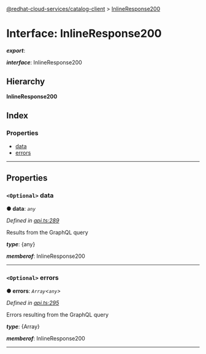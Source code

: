 [@redhat-cloud-services/catalog-client](../README.md) > [InlineResponse200](../interfaces/inlineresponse200.md)

# Interface: InlineResponse200

*__export__*: 

*__interface__*: InlineResponse200

## Hierarchy

**InlineResponse200**

## Index

### Properties

* [data](inlineresponse200.md#data)
* [errors](inlineresponse200.md#errors)

---

## Properties

<a id="data"></a>

### `<Optional>` data

**● data**: *`any`*

*Defined in [api.ts:289](https://github.com/RedHatInsights/javascript-clients/blob/master/packages/catalog/api.ts#L289)*

Results from the GraphQL query

*__type__*: {any}

*__memberof__*: InlineResponse200

___
<a id="errors"></a>

### `<Optional>` errors

**● errors**: *`Array`<`any`>*

*Defined in [api.ts:295](https://github.com/RedHatInsights/javascript-clients/blob/master/packages/catalog/api.ts#L295)*

Errors resulting from the GraphQL query

*__type__*: {Array}

*__memberof__*: InlineResponse200

___

